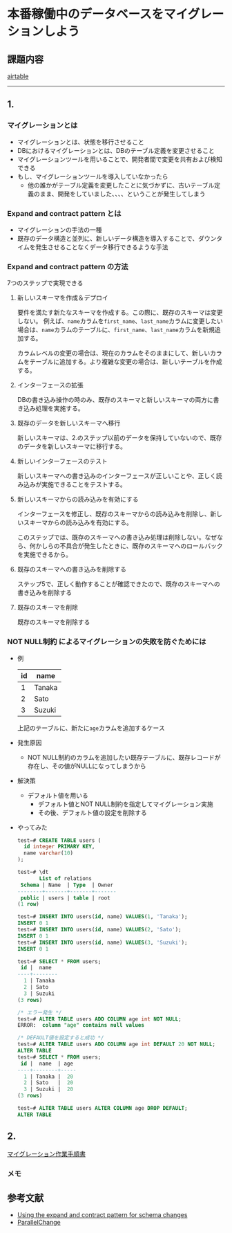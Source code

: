 # 本番稼働中のデータベースをマイグレーションしよう

## 課題内容

[airtable](https://airtable.com/appWjizyFJue33ycs/tblTnXBXFOYJ0J7lZ/viwyi8muFtWUlhNKG/recic3eCyBrLZpyGU?blocks=hide)

---

## 1. 
### マイグレーションとは
- マイグレーションとは、状態を移行させること
- DBにおけるマイグレーションとは、DBのテーブル定義を変更させること
- マイグレーションツールを用いることで、開発者間で変更を共有および検知できる
- もし、マイグレーションツールを導入していなかったら
  - 他の誰かがテーブル定義を変更したことに気づかずに、古いテーブル定義のまま、開発をしていました、、、、ということが発生してしまう

### Expand and contract pattern とは
- マイグレーションの手法の一種
- 既存のデータ構造と並列に、新しいデータ構造を導入することで、ダウンタイムを発生させることなくデータ移行できるような手法

### Expand and contract pattern の方法
7つのステップで実現できる
1. 新しいスキーマを作成＆デプロイ

    要件を満たす新たなスキーマを作成する。この際に、既存のスキーマは変更しない。
    例えば、`name`カラムを`first_name`、`last_name`カラムに変更したい場合は、`name`カラムのテーブルに、`first_name`、`last_name`カラムを新規追加する。
    
    カラムレベルの変更の場合は、現在のカラムをそのままにして、新しいカラムをテーブルに追加する。より複雑な変更の場合は、新しいテーブルを作成する。

2. インターフェースの拡張

    DBの書き込み操作の時のみ、既存のスキーマと新しいスキーマの両方に書き込み処理を実施する。

3. 既存のデータを新しいスキーマへ移行

    新しいスキーマは、2.のステップ以前のデータを保持していないので、既存のデータを新しいスキーマに移行する。

4. 新しいインターフェースのテスト

    新しいスキーマへの書き込みのインターフェースが正しいことや、正しく読み込みが実施できることをテストする。

5. 新しいスキーマからの読み込みを有効にする

    インターフェースを修正し、既存のスキーマからの読み込みを削除し、新しいスキーマからの読み込みを有効にする。
    
    このステップでは、既存のスキーマへの書き込み処理は削除しない。なぜなら、何かしらの不具合が発生したときに、既存のスキーマへのロールバックを実施できるから。

6. 既存のスキーマへの書き込みを削除する

    ステップ5で、正しく動作することが確認できたので、既存のスキーマへの書き込みを削除する

7. 既存のスキーマを削除

    既存のスキーマを削除する

### NOT NULL制約 によるマイグレーションの失敗を防ぐためには
- 例
    
    |id|name  |
    |--|------|
    |1 |Tanaka|
    |2 |Sato  |
    |3 |Suzuki|

    上記のテーブルに、新たに`age`カラムを追加するケース

- 発生原因
  - NOT NULL制約のカラムを追加したい既存テーブルに、既存レコードが存在し、その値がNULLになってしまうから
- 解決策
  - デフォルト値を用いる
    - デフォルト値とNOT NULL制約を指定してマイグレーション実施
    - その後、デフォルト値の設定を削除する
- やってみた
  ```sql
  test=# CREATE TABLE users (
    id integer PRIMARY KEY,
    name varchar(10)
  );

  test=# \dt
         List of relations
   Schema | Name  | Type  | Owner 
  --------+-------+-------+-------
   public | users | table | root
  (1 row)

  test=# INSERT INTO users(id, name) VALUES(1, 'Tanaka');
  INSERT 0 1
  test=# INSERT INTO users(id, name) VALUES(2, 'Sato');
  INSERT 0 1
  test=# INSERT INTO users(id, name) VALUES(3, 'Suzuki');
  INSERT 0 1

  test=# SELECT * FROM users;
   id |  name  
  ----+--------
    1 | Tanaka
    2 | Sato
    3 | Suzuki
  (3 rows)

  /* エラー発生 */
  test=# ALTER TABLE users ADD COLUMN age int NOT NULL;
  ERROR:  column "age" contains null values

  /* DEFAULT値を設定すると成功 */
  test=# ALTER TABLE users ADD COLUMN age int DEFAULT 20 NOT NULL;
  ALTER TABLE
  test=# SELECT * FROM users;
   id |  name  | age 
  ----+--------+-----
    1 | Tanaka |  20
    2 | Sato   |  20
    3 | Suzuki |  20
  (3 rows)

  test=# ALTER TABLE users ALTER COLUMN age DROP DEFAULT;
  ALTER TABLE
  ```

## 2.

[マイグレーション作業手順書](https://docs.google.com/spreadsheets/d/1_MFLtiKTnepBzQI-dwWzFbOj8CGLAEYetMLf_x4gKjQ/edit#gid=0)


### メモ
## 参考文献
- [Using the expand and contract pattern for schema changes](https://www.prisma.io/dataguide/types/relational/expand-and-contract-pattern)
- [ParallelChange](https://martinfowler.com/bliki/ParallelChange.html)